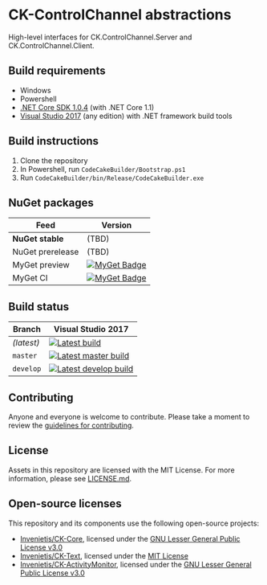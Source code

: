 # CK-ControlChannel abstractions

High-level interfaces for CK.ControlChannel.Server and CK.ControlChannel.Client.

## Build requirements

- Windows
- Powershell
- [.NET Core SDK 1.0.4](https://www.microsoft.com/net/download/core) (with .NET Core 1.1)
- [Visual Studio 2017](https://www.visualstudio.com/) (any edition) with .NET framework build tools

## Build instructions

1. Clone the repository
2. In Powershell, run `CodeCakeBuilder/Bootstrap.ps1`
3. Run `CodeCakeBuilder/bin/Release/CodeCakeBuilder.exe`

## NuGet packages

| Feed | Version |
| --- | --- |
| **NuGet stable** | (TBD) |
| NuGet prerelease | (TBD) |
| MyGet preview | [![MyGet Badge](https://buildstats.info/myget/glouton-preview/CK.ControlChannel.Abstractions)](https://www.myget.org/feed/glouton-preview/package/nuget/CK.ControlChannel.Abstractions) |
| MyGet CI | [![MyGet Badge](https://buildstats.info/myget/glouton-ci/CK.ControlChannel.Abstractions)](https://www.myget.org/feed/glouton-ci/package/nuget/CK.ControlChannel.Abstractions) |

## Build status

| Branch   | Visual Studio 2017 |
| -------- | ------- |
| *(latest)* | [![Latest build](https://img.shields.io/appveyor/ci/glouton/ck-controlchannel-abstractions.svg)](https://ci.appveyor.com/project/glouton/ck-controlchannel-abstractions) |
| `master`   | [![Latest master build](https://img.shields.io/appveyor/ci/glouton/ck-controlchannel-abstractions/master.svg)](https://ci.appveyor.com/project/glouton/ck-controlchannel-abstractions) |
| `develop`  | [![Latest develop build](https://img.shields.io/appveyor/ci/glouton/ck-controlchannel-abstractions/develop.svg)](https://ci.appveyor.com/project/glouton/ck-controlchannel-abstractions) |

## Contributing

Anyone and everyone is welcome to contribute. Please take a moment to
review the [guidelines for contributing](CONTRIBUTING.md).

## License

Assets in this repository are licensed with the MIT License. For more information, please see [LICENSE.md](LICENSE.md).

## Open-source licenses

This repository and its components use the following open-source projects:

- [Invenietis/CK-Core](https://github.com/Invenietis/CK-Core), licensed under the [GNU Lesser General Public License v3.0](https://github.com/Invenietis/CK-Core/blob/master/LICENSE)
- [Invenietis/CK-Text](https://github.com/Invenietis/CK-Text), licensed under the [MIT License](https://github.com/Invenietis/CK-Text/blob/master/LICENSE)
- [Invenietis/CK-ActivityMonitor](https://github.com/Invenietis/CK-ActivityMonitor), licensed under the [GNU Lesser General Public License v3.0](https://github.com/Invenietis/CK-ActivityMonitor/blob/master/LICENSE)
